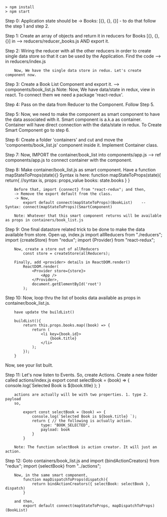 
	> npm install
	> npm start

Step 0: Application state should be ->  Books: [{}, {}, {}] - to do that follow the step 1 and step 2.

Step 1: Create an array of objects and return it in reducers for Books [{}, {}, {}] in --> reducers/reducer_books.js AND export it.

Step 2: Wiring the reducer with all the other reducers in order to create single data store so that it can be used by the Application.
		Find the code --> in reducers/index.js

		Now, We have the single data store in redux. Let's create component now.

Step 3: Create a Book List Component and export it. --> components/book_list.js
		Note: Now, We have data/state in redux, view in react. To connect them we need a package 'react-redux'.

Step 4: Pass on the data from Reducer to the Component. Follow Step 5.

Step 5: Now, we need to make the component as smart component to have the data associated with it. Smart component is a.k.a as container. 
		Container will have direct connection with the data/state in redux. 
		To Create Smart Component go to step 6.

Step 6: Create a folder 'containers' and cut and move the 'components/book_list.js' component inside it. Implement Container class.

Step 7: Now, IMPORT the container/book_list into components/app.js --> ref components/app.js to connect container with the component.

Step 8: Make container/book_list.js as smart component. Have a function mapStateToProps(state){}
		Syntax is here: 
		function mapStateToProps(state){
			return{
				//syntax is, props: props_value
				books: state.books
			}
		}

		Before that, import {connect} from "react-redux"; and then,
		-> Remove the export default from the class.
		-> Now, 
			export default connect(mapStateToProps)(BookList)    -- Syntax: connect(mapStateToProps)(SmartComponent)

		Note: Whatever that this smart component returns will be available as props in containers/book_list.js

Step 9: One final datastore related trick to be done to make the data available from store.
		Open up, index.js
			import allReducers from "./reducers";
			import {createStore} from "redux";
			import {Provider} from "react-redux";

		Now, create a store out of allReducers
			const store = createStore(allReducers);

		Finally, add <provider> details in ReactDOM.render()
			ReactDOM.render(
				<Provider store={store}>
					<App />
				</Provider>,
				document.getElementById('root')
			);

Step 10: Now, loop thru the list of books data available as props in container/book_list.js.
		
		have update the buildList()
		
		buildList(){
			return this.props.books.map((book) => {
				return (
					<li key={book.id}>
						{book.title}
					</li>
				);
			});
		} 

Now, see your list built.

Step 11: Let's now listen to Events. So, create Actions.
		 Create a new folder called actions/index.js
		 	export const selectBook = (book) => {
				 console.log(`Selected Book is ${book.title} );
			}
		
		actions are actually will be with two properties. 1. type 2. payload
		so, 

			export const selectBook = (book) => {
				console.log(`Selected Book is ${book.title} `);
				return { // the following is actually action.
					type: "BOOK_SELECTED",
					payload: book
				}
			}

		Note: The function selectBook is action creator. It will just an action. 

Step 12: Goto containers/book_list.js and 
			import {bindActionCreators} from "redux";
			import {selectBook} from "../actions";

		Now, in the same smart component,
		    function mapDispatchToProps(dispatch){
				return bindActionCreators({ selectBook: selectBook }, dispatch)
			}
		
		and then,
			export default connect(mapStateToProps, mapDispatchToProps)(BookList)